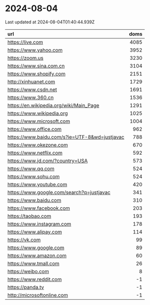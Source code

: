 # 2024-08-04

<!-- BEGIN -->
Last updated at 2024-08-04T01:40:44.939Z

url | doms
:- | -:
https://live.com | 4085
https://www.yahoo.com | 3952
https://zoom.us | 3230
https://www.sina.com.cn | 3104
https://www.shopify.com | 2151
http://xinhuanet.com | 1729
https://www.csdn.net | 1691
https://www.360.cn | 1536
https://en.wikipedia.org/wiki/Main_Page | 1291
https://www.wikipedia.org | 1025
https://www.microsoft.com | 1004
https://www.office.com | 962
https://www.baidu.com/s?ie=UTF-8&wd=justjavac | 788
https://www.okezone.com | 670
https://www.netflix.com | 592
https://www.jd.com/?country=USA | 573
https://www.qq.com | 524
https://www.sohu.com | 524
https://www.youtube.com | 420
https://www.google.com/search?q=justjavac | 341
https://www.baidu.com | 310
https://www.facebook.com | 203
https://taobao.com | 193
https://www.instagram.com | 178
https://www.alipay.com | 114
https://vk.com | 99
https://www.google.com | 89
https://www.amazon.com | 60
https://www.tmall.com | 26
https://weibo.com | 8
https://www.reddit.com | -1
https://panda.tv | -1
http://microsoftonline.com | -1
<!-- END -->
